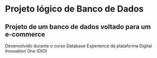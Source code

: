 # Projeto lógico de Banco de Dados

## Projeto de um banco de dados voltado para um e-commerce

Desenvolvido durante o curso Database Experience da plataforma Digital Innovation One (DIO)
